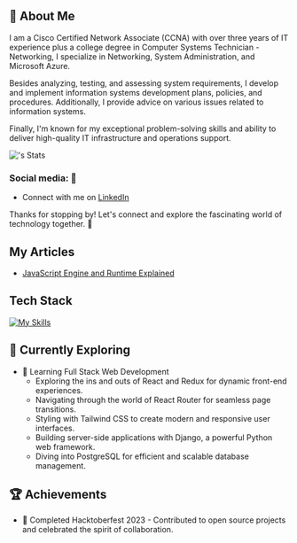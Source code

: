 ## 🚀 About Me

I am a Cisco Certified Network Associate (CCNA) with over three years of IT experience plus a college degree in Computer Systems Technician - Networking, I specialize in Networking, System Administration, and Microsoft Azure.

Besides analyzing, testing, and assessing system requirements, I develop and implement information systems development plans, policies, and procedures. Additionally, I provide advice on various issues related to information systems.

Finally, I'm known for my exceptional problem-solving skills and ability to deliver high-quality IT infrastructure and operations support.

![<username>'s Stats](https://github-readme-stats.vercel.app/api?username=<username>&theme=vue-dark&show_icons=true&hide_border=true&count_private=true)

### Social media: 📡

- Connect with me on [LinkedIn](https://www.linkedin.com/in/santi-cruz/)

Thanks for stopping by! Let's connect and explore the fascinating world of technology together. 🚀

## My Articles
- [JavaScript Engine and Runtime Explained](https://www.freecodecamp.org/news/javascript-engine-and-runtime-explained/)


## Tech Stack
[![My Skills](https://skillicons.dev/icons?i=arduino,azure,bash,c,cpp,py)](https://skillicons.dev)

## 🌱 Currently Exploring

- 🚀 Learning Full Stack Web Development
  - Exploring the ins and outs of React and Redux for dynamic front-end experiences.
  - Navigating through the world of React Router for seamless page transitions.
  - Styling with Tailwind CSS to create modern and responsive user interfaces.
  - Building server-side applications with Django, a powerful Python web framework.
  - Diving into PostgreSQL for efficient and scalable database management.

 ## 🏆 Achievements

- 🌟 Completed Hacktoberfest 2023 - Contributed to open source projects and celebrated the spirit of collaboration.

<!--

Here are some ideas to get you started:

- 🔭 I’m currently working on Algorithmic Trading Bots (Expert Advisors) using MT4
- 🌱 I’m currently learning Python for EA using MT4
- 👯 I’m looking to collaborate on Algorithmic Trading and automation tools for Windows/Linux Administration.
- 📫 How to reach me: https://www.linkedin.com/in/santi-cruz/
-->
